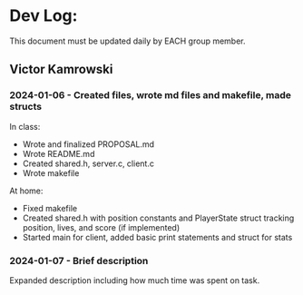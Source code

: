# Dev Log:

This document must be updated daily by EACH group member.

## Victor Kamrowski

### 2024-01-06 - Created files, wrote md files and makefile, made structs

In class:
- Wrote and finalized PROPOSAL.md
- Wrote README.md
- Created shared.h, server.c, client.c
- Wrote makefile

At home:
- Fixed makefile
- Created shared.h with position constants and PlayerState struct tracking position, lives, and score (if implemented)
- Started main for client, added basic print statements and struct for stats
### 2024-01-07 - Brief description
Expanded description including how much time was spent on task.
